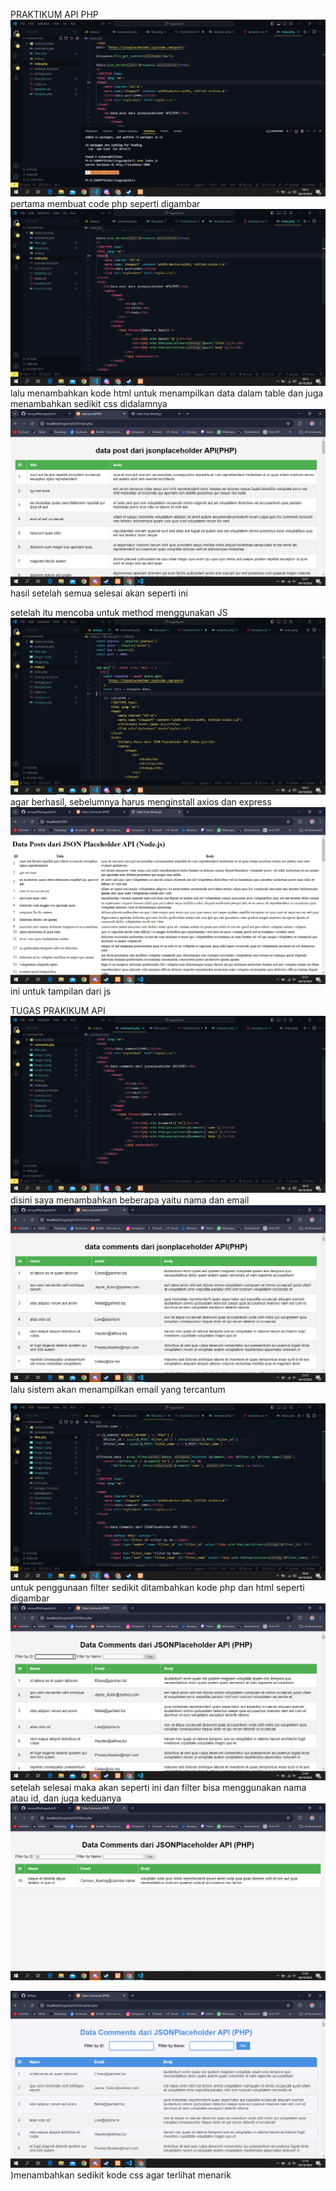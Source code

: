PRAKTIKUM API PHP
![php](image.png) pertama membuat code php seperti digambar
![data html](image-1.png) lalu menambahkan kode html untuk menampilkan data dalam table dan juga menambahkan sedikit css didalamnya
![index.php](image-13.png) hasil setelah semua selesai akan seperti ini

setelah itu mencoba untuk method menggunakan JS ![JS](image-2.png) agar berhasil, sebelumnya harus menginstall axios dan express
![index.js](image-12.png) ini untuk tampilan dari js

TUGAS PRAKIKUM API
![nomor 1](image-5.png) disini saya menambahkan beberapa <th> yaitu nama dan email
![comments](image-6.png) lalu sistem akan menampilkan email yang tercantum

![nomor 2](image-7.png) untuk penggunaan filter sedikit ditambahkan kode php dan html seperti digambar
![tampilan filter awal](image-9.png) setelah selesai maka akan seperti ini dan filter bisa menggunakan nama atau id, dan juga keduanya
![hasil filter](image-10.png)

![tampilan](image-11.png))menambahkan sedikit kode css agar terlihat menarik
